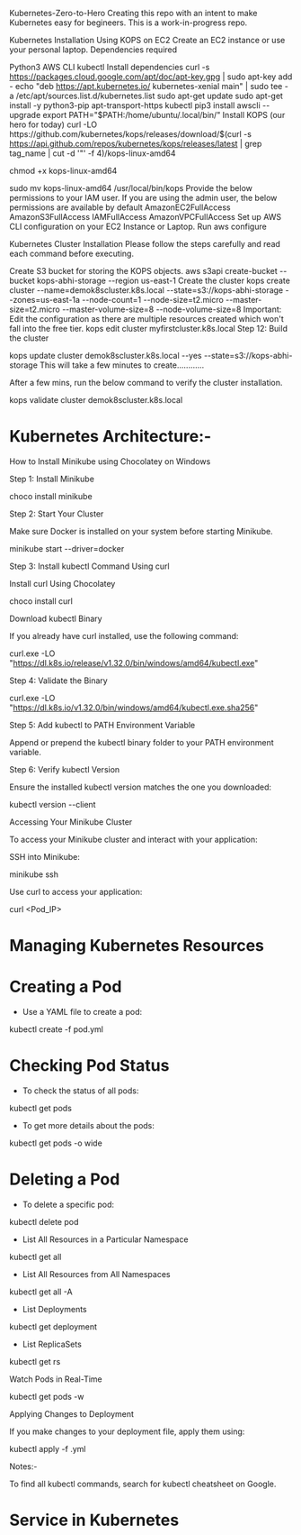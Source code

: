 Kubernetes-Zero-to-Hero
Creating this repo with an intent to make Kubernetes easy for begineers. This is a work-in-progress repo.

Kubernetes Installation Using KOPS on EC2
Create an EC2 instance or use your personal laptop.
Dependencies required

Python3
AWS CLI
kubectl
Install dependencies
curl -s https://packages.cloud.google.com/apt/doc/apt-key.gpg | sudo apt-key add -
echo "deb https://apt.kubernetes.io/ kubernetes-xenial main" | sudo tee -a /etc/apt/sources.list.d/kubernetes.list
sudo apt-get update
sudo apt-get install -y python3-pip apt-transport-https kubectl
pip3 install awscli --upgrade
export PATH="$PATH:/home/ubuntu/.local/bin/"
Install KOPS (our hero for today)
curl -LO https://github.com/kubernetes/kops/releases/download/$(curl -s https://api.github.com/repos/kubernetes/kops/releases/latest | grep tag_name | cut -d '"' -f 4)/kops-linux-amd64

chmod +x kops-linux-amd64

sudo mv kops-linux-amd64 /usr/local/bin/kops
Provide the below permissions to your IAM user. If you are using the admin user, the below permissions are available by default
AmazonEC2FullAccess
AmazonS3FullAccess
IAMFullAccess
AmazonVPCFullAccess
Set up AWS CLI configuration on your EC2 Instance or Laptop.
Run aws configure

Kubernetes Cluster Installation
Please follow the steps carefully and read each command before executing.

Create S3 bucket for storing the KOPS objects.
aws s3api create-bucket --bucket kops-abhi-storage --region us-east-1
Create the cluster
kops create cluster --name=demok8scluster.k8s.local --state=s3://kops-abhi-storage --zones=us-east-1a --node-count=1 --node-size=t2.micro --master-size=t2.micro  --master-volume-size=8 --node-volume-size=8
Important: Edit the configuration as there are multiple resources created which won't fall into the free tier.
kops edit cluster myfirstcluster.k8s.local
Step 12: Build the cluster

kops update cluster demok8scluster.k8s.local --yes --state=s3://kops-abhi-storage
This will take a few minutes to create............

After a few mins, run the below command to verify the cluster installation.

kops validate cluster demok8scluster.k8s.local


# Kubernetes Architecture:- 


How to Install Minikube using Chocolatey on Windows

Step 1: Install Minikube

choco install minikube

Step 2: Start Your Cluster

Make sure Docker is installed on your system before starting Minikube.

minikube start --driver=docker

Step 3: Install kubectl Command Using curl

Install curl Using Chocolatey

choco install curl

Download kubectl Binary

If you already have curl installed, use the following command:

curl.exe -LO "https://dl.k8s.io/release/v1.32.0/bin/windows/amd64/kubectl.exe"

Step 4: Validate the Binary

curl.exe -LO "https://dl.k8s.io/v1.32.0/bin/windows/amd64/kubectl.exe.sha256"

Step 5: Add kubectl to PATH Environment Variable

Append or prepend the kubectl binary folder to your PATH environment variable.

Step 6: Verify kubectl Version

Ensure the installed kubectl version matches the one you downloaded:

kubectl version --client

Accessing Your Minikube Cluster

To access your Minikube cluster and interact with your application:

SSH into Minikube:

minikube ssh

Use curl to access your application:

curl <Pod_IP>

# Managing Kubernetes Resources

# Creating a Pod

- Use a YAML file to create a pod:

kubectl create -f pod.yml

# Checking Pod Status

- To check the status of all pods:

kubectl get pods

- To get more details about the pods:

kubectl get pods -o wide

# Deleting a Pod

- To delete a specific pod:

kubectl delete pod <pod-name>

- List All Resources in a Particular Namespace

kubectl get all

- List All Resources from All Namespaces

kubectl get all -A

- List Deployments

kubectl get deployment

- List ReplicaSets

kubectl get rs

Watch Pods in Real-Time

kubectl get pods -w

Applying Changes to Deployment

If you make changes to your deployment file, apply them using:

kubectl apply -f <filename>.yml

Notes:- 

To find all kubectl commands, search for kubectl cheatsheet on Google.



# Service in Kubernetes


[def]: <kubernetes architecture.jfif>
[def2]: <kubernetes architecture-1.jfif>